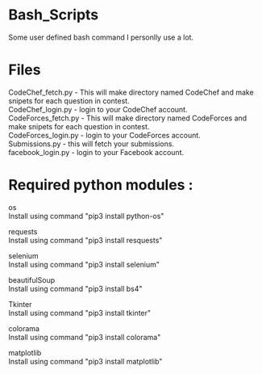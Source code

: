 # Bash_Scripts
Some user defined bash command I personlly use a lot.

# Files
CodeChef_fetch.py - This will make directory named CodeChef and make snipets for each question in contest.<br/>
CodeChef_login.py - login to your CodeChef account.<br/>
CodeForces_fetch.py - This will make directory named CodeForces and make snipets for each question in contest.<br/>
CodeForces_login.py - login to your CodeForces account.<br/>
Submissions.py - this will fetch your submissions.<br/>
facebook_login.py - login to your Facebook account.

# Required python modules :
os<br/>
Install using command "pip3 install python-os"

requests<br/>
Install using command "pip3 install resquests"

selenium<br/>
Install using command "pip3 install selenium"

beautifulSoup<br/>
Install using command "pip3 install bs4"

Tkinter<br/>
Install using command "pip3 install tkinter"

colorama<br/>
Install using command "pip3 install colorama"

matplotlib<br/>
Install using command "pip3 install matplotlib"

